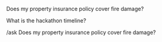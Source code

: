 Does my property insurance policy cover fire damage?

What is the hackathon timeline?


/ask Does my property insurance policy cover fire damage?

